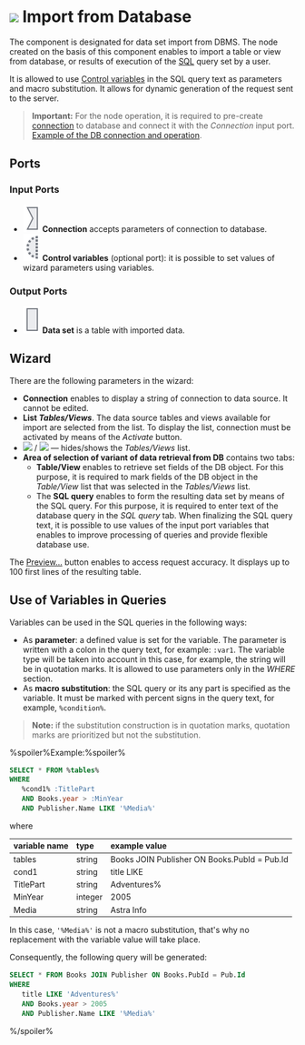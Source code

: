 # ![ ](../../images/icons/data-sources/db-database-import_default.svg) Import from Database

The component is designated for data set import from DBMS. The node created on the basis of this component enables to import a table or view from database, or results of execution of the [SQL](https://wiki.loginom.ru/articles/sql.html) query set by a user.

It is allowed to use [Control variables](../../scenario/variables/control-variables.md) in the SQL query text as parameters and macro substitution. It allows for dynamic generation of the request sent to the server. 

> **Important:** For the node operation, it is required to pre-create [connection](../connections/README.md) to database and connect it with the *Connection* input port. [Example of the DB connection and operation](../../quick-start/database.md).

## Ports

### Input Ports

* ![ ](../../images/icons/app/node/ports/inputs/link_inactive.svg) **Connection** accepts parameters of connection to database.
* ![ ](../../images/icons/app/node/ports/inputs-optional/variable_inactive.svg) **Control variables** (optional port): it is possible to set values of wizard parameters using variables.

### Output Ports

* ![ ](../../images/icons/app/node/ports/inputs/table_inactive.svg) **Data set** is a table with imported data.

## Wizard

There are the following parameters in the wizard:

* **Connection** enables to display a string of connection to data source. It cannot be edited.
* **List *Tables/Views***. The data source tables and views available for import are selected from the list. To display the list, connection must be activated by means of the *Activate* button.
* ![ ](../../images/extjs-theme/splitter/mini-left.svg) / ![ ](../../images/extjs-theme/splitter/mini-right.svg) — hides/shows the *Tables/Views* list.
* **Area of selection of variant of data retrieval from DB** contains two tabs:
   * **Table/View** enables to retrieve set fields of the DB object. For this purpose, it is required to mark fields of the DB object in the *Table/View* list that was selected in the *Tables/Views* list.
   * The **SQL query** enables to form the resulting data set by means of the SQL query. For this purpose, it is required to enter text of the database query in the *SQL query* tab. When finalizing the SQL query text, it is possible to use values of the input port variables that enables to improve processing of queries and provide flexible database use.

The [Preview…](../../visualization/preview/preview.md) button enables to access request accuracy. It displays up to 100 first lines of the resulting table.

## Use of Variables in Queries

Variables can be used in the SQL queries in the following ways:

* As **parameter**: a defined value is set for the variable. The parameter is written with a colon in the query text, for example: `:var1`. The variable type will be taken into account in this case, for example, the string will be in quotation marks.  It is allowed to use parameters only in the *WHERE* section.
* As **macro substitution**: the SQL query or its any part is specified as the variable. It must be marked with percent signs in the query text, for example, `%condition%`.

> **Note:** if the substitution construction is in quotation marks, quotation marks are prioritized but not the substitution.

%spoiler%Example:%spoiler%

```sql
SELECT * FROM %tables%
WHERE
   %cond1% :TitlePart
   AND Books.year > :MinYear
   AND Publisher.Name LIKE '%Media%'
```

where 

| variable name | type | example value |
|:---|:---|:---|
| tables | string | Books JOIN Publisher ON Books.PubId = Pub.Id |
| cond1 | string | title LIKE |
| TitlePart | string | Adventures% |
| MinYear | integer | 2005 |
| Media | string | Astra Info |

In this case, `'%Media%'` is not a macro substitution, that's why no replacement with the variable value will take place.

Consequently, the following query will be generated:

```sql
SELECT * FROM Books JOIN Publisher ON Books.PubId = Pub.Id
WHERE
   title LIKE 'Adventures%'
   AND Books.year > 2005
   AND Publisher.Name LIKE '%Media%'
```

%/spoiler%

